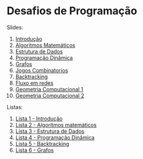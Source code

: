 # Desafios de Programação

Slides:

1. [Introdução](Introducao/Introducao.pdf)
2. [Algoritmos Matemáticos](Matematica/Matematica.pdf)
3. [Estrutura de Dados](Estrutura%20de%20dados/Estrutura%20de%20Dados.pdf)
4. [Programação Dinâmica](Programa%C3%A7%C3%A3o%20Din%C3%A2mica/Programa%C3%A7%C3%A3o%20Din%C3%A2mica.pdf)
5. [Grafos](Grafos/Grafos.pdf)
6. [Jogos Combinatorios](Combinatorial%20Game/Jogos%20Combinatorios.pdf)
7. [Backtracking](Backtracking/Algoritmos%20de%20Backtracking.pdf)
8. [Fluxo em redes](Fluxo%20em%20redes/Fluxo%20em%20redes.pdf)
9. [Geometria Computacional 1](Geometria%20Computacional/Geometria%20Computacional.pdf)
10. [Geometria Computacional 2](Geometria%20Computacional2/Geometria%20Computacional2.pdf)

Listas:

1. [Lista 1 - Introdução](lista1/lista1.pdf)
2. [Lista 2 - Algoritmos matemáticos](lista2/lista2.pdf)
3. [Lista 3 - Estrutura de Dados](lista3/lista3.pdf)
4. [Lista 4 - Programação Dinâmica](lista4/lista4.pdf)
5. [Lista 5 - Backtracking](lista5/lista5%20%20-Algoritmos%20Backtracking.pdf)
6. [Lista 6 - Grafos](lista6/lista6.pdf)
 
